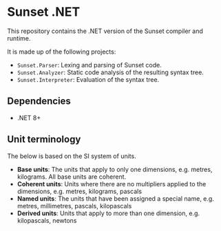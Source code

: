 ﻿# Sunset .NET

This repository contains the .NET version of the Sunset compiler and runtime.

It is made up of the following projects:

- `Sunset.Parser`: Lexing and parsing of Sunset code.
- `Sunset.Analyzer`: Static code analysis of the resulting syntax tree.
- `Sunset.Interpreter`: Evaluation of the syntax tree.

## Dependencies

- .NET 8+

## Unit terminology

The below is based on the SI system of units.

- **Base units**: The units that apply to only one dimensions, e.g. metres, kilograms. All base units are coherent.
- **Coherent units**: Units where there are no multipliers applied to the dimensions, e.g. metres, kilograms, pascals
- **Named units**: The units that have been assigned a special name, e.g. metres, millimetres, pascals, kilopascals
- **Derived units**: Units that apply to more than one dimension, e.g. kilopascals, newtons